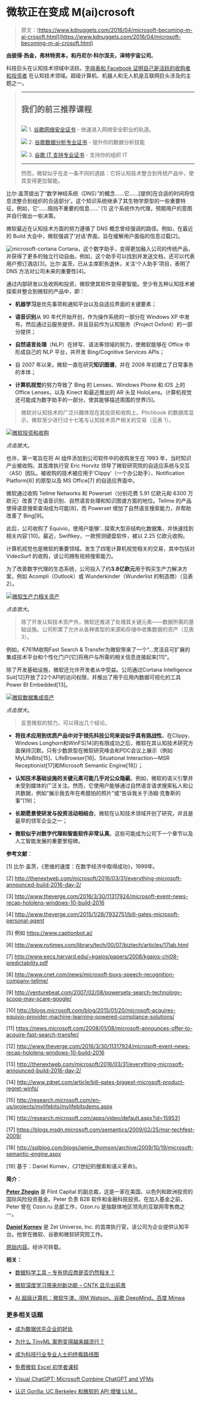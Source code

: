 # 微软正在变成 M(ai)crosoft

> 原文：[https://www.kdnuggets.com/2016/04/microsoft-becoming-m-ai-crosoft.html](https://www.kdnuggets.com/2016/04/microsoft-becoming-m-ai-crosoft.html)

**由彼得·热金，弗林特资本，和丹尼尔·科尔涅夫，泽特宇宙公司**。

科技巨头在认知技术领域中活跃。[字母表和 Facebook 证明自己是活跃的收购者和投资者](https://medium.com/friends-of-ai-society/letters-in-an-artificial-intelligence-book-what-investments-of-alphabet-and-facebook-may-say-about-b622b6e00abc) 在认知技术领域。超级计算机、机器人和无人机是互联网巨头涉及的主题之一。

> * * *
> 
> ## 我们的前三推荐课程
> ## 
> ![](../Images/0244c01ba9267c002ef39d4907e0b8fb.png) 1\. [谷歌网络安全证书](https://www.kdnuggets.com/google-cybersecurity) - 快速进入网络安全职业的轨道。
> 
> ![](../Images/e225c49c3c91745821c8c0368bf04711.png) 2\. [谷歌数据分析专业证书](https://www.kdnuggets.com/google-data-analytics) - 提升你的数据分析技能
> 
> ![](../Images/0244c01ba9267c002ef39d4907e0b8fb.png) 3\. [谷歌 IT 支持专业证书](https://www.kdnuggets.com/google-itsupport) - 支持你的组织 IT
> 
> * * *
> 
> 然而，微软似乎在走一条不同的道路：它将认知技术整合到传统产品中，使其变得更加智能。

比尔·盖茨提出了“数字神经系统（DNS）”的概念……它……[提供]在合适的时间将信息流整合到组织的合适部分’。这个知识系统继承了其生物学原型的一些重要特征，例如，它‘……阻挡不重要的信息……’ [1] 这个系统作为代理，预期用户的意图并自行做出一些决策。

微软最近在认知技术方面的努力遵循了 DNS 概念曾经强调的路径。例如，在最近的 Build 大会中，微软强调了‘对话’界面，旨在缓解用户面临的信息过载[2]。

![microsoft-cortana](../Images/49076ad5d1902f40355de5a8517283fe.png) Cortana，这个数字助手，变得更加融入公司的传统产品，并获得了更多的独立行动自由。例如，这个助手可以找到并发送文档，还可以代表用户预订酒店[3]。比尔·盖茨，已从主席职务退休，关注‘个人助手’项目，表明了 DNS 方法对公司未来的重要性[4]。

通过内部研发以及收购和投资，微软使其软件变得更智能。至少有五种认知技术被探索并整合到微软的产品中，即：

+   **机器学习**是优先事项和通知平台以及自适应界面的关键要素；

+   **语音识别**从 90 年代开始开创，作为操作系统的一部分在 Windows XP 中发布，然后通过云服务提供，并且目前作为认知服务（Project Oxford）的一部分提供；

+   **自然语言处理**（NLP）在拼写、语法等领域的努力，使微软能够在 Office 中形成自己的 NLP 平台，并开发 Bing/Cognitive Services APIs；

+   自 2007 年以来，微软一直在研究**知识图谱**，并在 2008 年初建立了日常事务的本体；

+   **计算机视觉**的努力导致了 Bing 的 Lenses、Windows Phone 和 iOS 上的 Office Lenses，以及 Kinect 和最近推出的 AR 头显 HoloLens。计算机视觉还可能成为数字助手的一部分，使其能够描述周围的世界[5]。

> 微软对认知技术的广泛兴趣体现在其投资和收购上。Pitchbook 的数据库显示，微软至少进行过十七笔与认知技术资产相关的交易（见表 1）。

[![微软投资和收购](../Images/cceea9fa83c88f417dbc89d6cb614c6d.png)](https://cdn-images-1.medium.com/max/1200/1*DAq-bVwFJoKlcFTyuOfPjg.png)

*点击放大*。

也许，第一笔旨在将 AI 组件添加到公司软件中的收购发生在 1993 年，当时知识产业被收购。其首席执行官 Eric Horvitz 领导了微软研究院的自适应系统与交互（ASI）团队。被收购的技术被应用于‘Clippy’（一个办公助手）、Notification Platform[6] 的原型以及 MS Office[7] 的自适应界面中。

微软通过收购 Tellme Networks 和 Powerset（分别花费 5.91 亿欧元和 6300 万欧元）改善了在语音识别、自然语言处理和知识图谱方面的地位。Tellme 的产品使得语音搜索查询成为可能[8]，而 Powerset 增加了自然语言搜索能力，并帮助改善了 Bing[9]。

此后，公司收购了 Equivio，使用户能够‘…探索大型非结构化数据集，并快速找到相关内容’[10]。最近，Swiftkey，一款预测键盘软件，被以 2.25 亿欧元收购。

计算机视觉也是微软的重要领域。发生了四笔计算机视觉相关的交易，其中包括对 VideoSurf 的收购，该公司拥有视频搜索能力。

为了改善数字代理的生态系统，公司投入了约**3.8亿欧元**用于购买生产力解决方案，例如 Acompli（Outlook）或 Wunderkinder（Wunderlist 的制造商）（见表 2）。

[![微软生产力相关资产](../Images/db151a8cd5a57b7d31bb1fa25f5cac19.png)](https://cdn-images-1.medium.com/max/1200/1*URrLeI0yxFuPFPwb3asvdQ.png)

*点击放大*。

> 除了开发认知技术资产外，微软还推进了处理其关键元素——数据所需的基础设施。公司积累了允许从各种类型的来源和存储中收集数据的资产（见表3）。

例如，€761M收购Fast Search & Transfer为微软带来了一个“…灵活且可扩展的集成技术平台和个性化门户[它]将用户与所需的相关信息连接起来[11]”。

除了开发基础设施，微软还允许开发者从中受益。公司通过Cortana Intelligence Suit[12]开放了22个API的访问权限，并推出了用于应用内数据可视化的工具Power BI Embedded[13]。

[![微软数据集成资产](../Images/e94289b5e900b0fd60d411f37de17fe9.png)](https://cdn-images-1.medium.com/max/1200/1*bZzgOWeq_X7tzJ8LweI-JA.png)

*点击放大*。

> 反思微软的努力，可以得出几个结论。

+   **将技术应用到优质产品中对于领先科技公司来说似乎具有挑战性**。在Clippy、Windows Longhorn和WinFS[14]的有限成功之后，微软在其认知技术研究方面保持沉默。只有少数原型在微软研究峰会和PDC会议上展示（例如MyLifeBits[15]、LifeBrowser[16]、Situational Interaction—MSR Receptionist[17]和Microsoft Semantic Engine[18]）；

+   **认知技术基础设施的关键元素可能几乎对公众隐蔽**。例如，微软的语义引擎并未受到媒体的广泛关注。然而，它使用户能够通过自然语言请求搜索私人和公共数据，例如“展示我去年在希腊拍的照片”或“告诉我关于汤姆·克鲁斯的事”[19]；

+   **长期愿景使研发与投资活动相结合**。微软在认知技术领域开创了研究，并且是最早的领军企业之一；

+   **微软似乎对数字代理和智能软件非常认真**。这些可能成为公司下一个章节以及人工智能发展的重要里程碑。

**参考文献**：

[1] 比尔·盖茨，《思维的速度：在数字经济中取得成功》，1999年。

[2] http://thenextweb.com/microsoft/2016/03/31/everything-microsoft-announced-build-2016-day-2/

[3] http://www.theverge.com/2016/3/30/11317924/microsoft-event-news-recap-hololens-windows-10-build-2016

[4] http://www.theverge.com/2015/1/28/7932751/bill-gates-microsoft-personal-agent

[5] 例如 https://www.captionbot.ai/

[6] http://www.nytimes.com/library/tech/00/07/biztech/articles/17lab.html

[7] http://www.eecs.harvard.edu/~kgajos/papers/2008/kgajos-chi08-predictability.pdf

[8] http://www.cnet.com/news/microsoft-buys-speech-recognition-company-tellme/

[9] http://venturebeat.com/2007/02/08/powersets-search-technology-scoop-may-scare-google/

[10] http://blogs.microsoft.com/blog/2015/01/20/microsoft-acquires-equivio-provider-machine-learning-powered-compliance-solutions/

[11] https://news.microsoft.com/2008/01/08/microsoft-announces-offer-to-acquire-fast-search-transfer/

[12] http://www.theverge.com/2016/3/30/11317924/microsoft-event-news-recap-hololens-windows-10-build-2016

[13] http://thenextweb.com/microsoft/2016/03/31/everything-microsoft-announced-build-2016-day-2/

[14] http://www.zdnet.com/article/bill-gates-biggest-microsoft-product-regret-winfs/

[15] http://research.microsoft.com/en-us/projects/mylifebits/mylifebitsdemo.aspx

[16] http://research.microsoft.com/apps/video/default.aspx?id=159531

[17] https://blogs.msdn.microsoft.com/semantics/2009/02/25/msr-techfest-2009/

[18] http://sqlblog.com/blogs/jamie_thomson/archive/2009/10/19/microsoft-semantic-engine.aspx

[19] 基于：Daniel Kornev，《21世纪的搜索和语义革命》。

**简介**：

**[Peter Zhegin](https://twitter.com/peterzhegin)** 是 Flint Capital 的副总裁，这是一家在美国、以色列和欧洲投资的国际风险投资基金。Peter 负责 B2B 软件和金融科技投资。在加入基金之前，Peter 曾在 Ozon.ru 总部工作，Ozon.ru 是独联体地区领先的互联网零售商之一。

**[Daniel Kornev](https://twitter.com/danielko)** 是 Zet Universe, Inc. 的首席执行官，该公司为企业提供认知平台。他曾在微软、谷歌和微软研究院工作。

[原始内容](https://medium.com/friends-of-ai-society/microsoft-is-becoming-m-ai-crosoft-cognitive-technologies-research-and-investments-of-the-software-51271879b8b4)。经许可转载。

**相关：**

+   [数据科学工具 – 专有供应商是否仍然相关？](/2016/03/data-science-tools-proprietary-vendors-vs-open-source.html)

+   [微软深度学习带来创新功能 – CNTK 显示出前景](/2016/02/microsoft-deep-learning-brings-innovative-features.html)

+   [AI 超级计算机：微软牛津、IBM Watson、谷歌 DeepMind、百度 Minwa](/2016/02/ai-supercomputers-microsoft-ibm-watson-google-deepmind-baidu.html)

### 更多相关话题

+   [成为数据优先企业的好处](https://www.kdnuggets.com/2022/07/benefits-becoming-datafirst-enterprise.html)

+   [为什么 TinyML 案例变得越来越流行？](https://www.kdnuggets.com/2022/10/tinyml-cases-becoming-popular.html)

+   [成为科技行业专业人士的终极路线图](https://www.kdnuggets.com/the-ultimate-roadmap-to-becoming-specialised-in-the-tech-industry)

+   [免费微软 Excel 初学者课程](https://www.kdnuggets.com/2022/09/free-microsoft-excel-beginners-course.html)

+   [Visual ChatGPT: Microsoft Combine ChatGPT and VFMs](https://www.kdnuggets.com/2023/03/visual-chatgpt-microsoft-combine-chatgpt-vfms.html)

+   [认识 Gorilla: UC Berkeley 和微软的 API 增强 LLM…](https://www.kdnuggets.com/2023/06/meet-gorilla-uc-berkeley-microsoft-apiaugmented-llm-outperforms-gpt4-chatgpt-claude.html)
